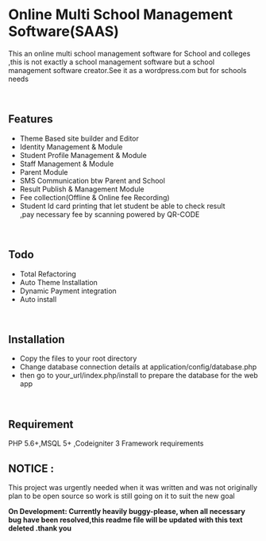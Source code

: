 # Online Multi School Management Software(SAAS)

<p>This an online multi school management software for School and colleges ,this is not exactly a school management software but a school management software creator.See it as a wordpress.com but for schools needs </p>

<br>

## Features

<ul>
	<li>Theme Based site builder and Editor</li>
	<li>Identity Management & Module</li>
	<li>Student Profile Management & Module</li>
	<li>Staff Management & Module</li>
	<li>Parent  Module</li>
	<li>SMS Communication btw Parent and School</li>
	<li>Result Publish & Management Module</li>
	<li>Fee collection(Offline & Online fee Recording)</li>
	<li>Student Id card printing that let student be able to check result <br>,pay necessary fee by scanning powered by QR-CODE</li>

</ul>


</ul>

<br>

## Todo
<ul>
	<li>Total Refactoring</li>
	<li>Auto Theme Installation</li>
    <li>Dynamic Payment integration</li>
    <li>Auto install</li>
</ul>

<br>

## Installation
<ul>
	<li>Copy the files to your root directory</li>
	<li>Change database connection details at application/config/database.php</li>
	<li>then go to your_url/index.php/install to prepare the database for the web app</li>

</ul>

<br>

## Requirement
PHP 5.6+,MSQL 5+ ,Codeigniter 3 Framework requirements
<br>

## NOTICE : 

This project was urgently needed when it was written and was not originally plan to be open source so work is still going on it to suit the new goal

<b>On Development: Currently heavily buggy-please, when all necessary bug have been resolved,this readme file will be updated with this text deleted .thank you
